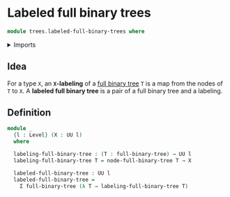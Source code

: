 # Labeled full binary trees

```agda
module trees.labeled-full-binary-trees where
```

<details><summary>Imports</summary>

```agda
open import elementary-number-theory.natural-numbers

open import foundation.dependent-pair-types
open import foundation.empty-types
open import foundation.universe-levels

open import trees.full-binary-trees

open import univalent-combinatorics.standard-finite-types
```

</details>

## Idea

For a type `X`, an **`X`-labeling** of a
[full binary tree](trees.full-binary-trees.md) `T` is a map from the nodes of
`T` to `X`. A **labeled full binary tree** is a pair of a full binary tree and a
labeling.

## Definition

```agda
module _
  {l : Level} (X : UU l)
  where

  labeling-full-binary-tree : (T : full-binary-tree) → UU l
  labeling-full-binary-tree T = node-full-binary-tree T → X

  labeled-full-binary-tree : UU l
  labeled-full-binary-tree =
    Σ full-binary-tree (λ T → labeling-full-binary-tree T)
```
